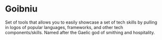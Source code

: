 # Goibniu
Set of tools that allows you to easily showcase a set of tech skills by pulling in logos of popular languages, frameworks, and other tech components/skills. Named after the Gaelic god of smithing and hospitality.
